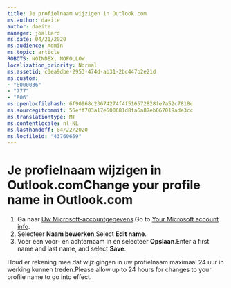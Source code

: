 ```yaml
---
title: Je profielnaam wijzigen in Outlook.com
ms.author: daeite
author: daeite
manager: joallard
ms.date: 04/21/2020
ms.audience: Admin
ms.topic: article
ROBOTS: NOINDEX, NOFOLLOW
localization_priority: Normal
ms.assetid: c0ea9dbe-2953-474d-ab31-2bc447b2e21d
ms.custom:
- "8000036"
- "777"
- "806"
ms.openlocfilehash: 6f90968c23674274f4f516572828fe7a52c7818c
ms.sourcegitcommit: 55eff703a17e500681d8fa6a87eb067019ade3cc
ms.translationtype: MT
ms.contentlocale: nl-NL
ms.lasthandoff: 04/22/2020
ms.locfileid: "43760659"
---
```

# <a name="change-your-profile-name-in-outlookcom"></a><span data-ttu-id="bd721-102">Je profielnaam wijzigen in Outlook.com</span><span class="sxs-lookup"><span data-stu-id="bd721-102">Change your profile name in Outlook.com</span></span>

1. <span data-ttu-id="bd721-103">Ga naar [Uw Microsoft-accountgegevens](https://go.microsoft.com/fwlink/p/?linkid=860841).</span><span class="sxs-lookup"><span data-stu-id="bd721-103">Go to [Your Microsoft account info](https://go.microsoft.com/fwlink/p/?linkid=860841).</span></span>
2. <span data-ttu-id="bd721-104">Selecteer **Naam bewerken**.</span><span class="sxs-lookup"><span data-stu-id="bd721-104">Select **Edit name**.</span></span>
3. <span data-ttu-id="bd721-105">Voer een voor- en achternaam in en selecteer **Opslaan**.</span><span class="sxs-lookup"><span data-stu-id="bd721-105">Enter a first name and last name, and select **Save**.</span></span>

<span data-ttu-id="bd721-106">Houd er rekening mee dat wijzigingen in uw profielnaam maximaal 24 uur in werking kunnen treden.</span><span class="sxs-lookup"><span data-stu-id="bd721-106">Please allow up to 24 hours for changes to your profile name to go into effect.</span></span>